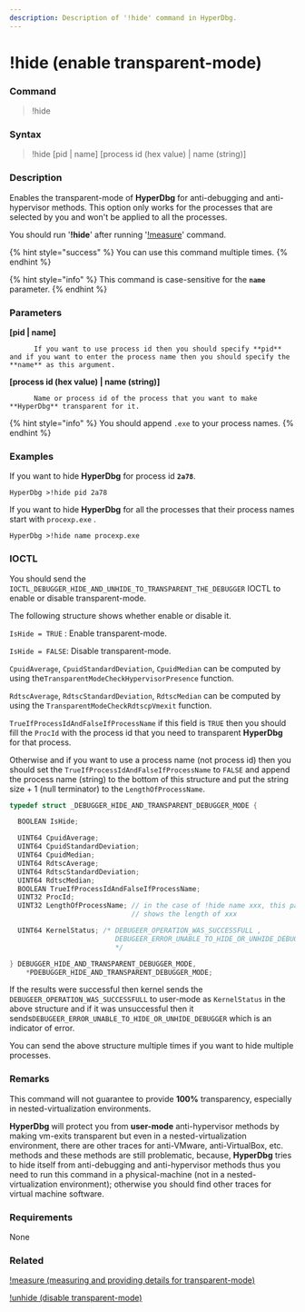 ```yaml
---
description: Description of '!hide' command in HyperDbg.
---
```


# !hide \(enable transparent-mode\)

### Command

> !hide

### Syntax

> !hide \[pid \| name\] \[process id \(hex value\) \| name \(string\)\]

### Description

Enables the transparent-mode of **HyperDbg** for anti-debugging and anti-hypervisor methods. This option only works for the processes that are selected by you and won't be applied to all the processes.

You should run '**!hide**' after running '[!measure](https://docs.hyperdbg.com/commands/extension-commands/measure)' command.

{% hint style="success" %}
You can use this command multiple times. 
{% endhint %}

{% hint style="info" %}
This command is case-sensitive for the **`name`** parameter.
{% endhint %}

### Parameters

**\[pid \| name\]**

          If you want to use process id then you should specify **pid** and if you want to enter the process name then you should specify the **name** as this argument. 

**\[process id \(hex value\) \| name \(string\)\]**

          Name or process id of the process that you want to make **HyperDbg** transparent for it.

{% hint style="info" %}
You should append `.exe` to your process names. 
{% endhint %}

### Examples

If you want to hide **HyperDbg** for process id  **`2a78`**.

```text
HyperDbg >!hide pid 2a78
```

If you want to hide **HyperDbg** for all the processes that their process names start with `procexp.exe` .

```text
HyperDbg >!hide name procexp.exe
```

### IOCTL

You should send the `IOCTL_DEBUGGER_HIDE_AND_UNHIDE_TO_TRANSPARENT_THE_DEBUGGER` IOCTL to enable or disable transparent-mode.

The following structure shows whether enable or disable it.

`IsHide = TRUE` : Enable transparent-mode.

`IsHide = FALSE`: Disable transparent-mode.

`CpuidAverage`, `CpuidStandardDeviation`, `CpuidMedian` can be computed by using the`TransparentModeCheckHypervisorPresence` function.

`RdtscAverage`, `RdtscStandardDeviation`, `RdtscMedian` can be computed by using the `TransparentModeCheckRdtscpVmexit` function.

`TrueIfProcessIdAndFalseIfProcessName` if this field is `TRUE` then you should fill the `ProcId` with the process id that you need to transparent **HyperDbg** for that process.

Otherwise and if you want to use a process name \(not process id\) then you should set the `TrueIfProcessIdAndFalseIfProcessName` to `FALSE` and append the process name \(string\) to the bottom of this structure and put the string size + 1 \(null terminator\) to the `LengthOfProcessName`.

```c
typedef struct _DEBUGGER_HIDE_AND_TRANSPARENT_DEBUGGER_MODE {

  BOOLEAN IsHide;

  UINT64 CpuidAverage;
  UINT64 CpuidStandardDeviation;
  UINT64 CpuidMedian;
  UINT64 RdtscAverage;
  UINT64 RdtscStandardDeviation;
  UINT64 RdtscMedian;
  BOOLEAN TrueIfProcessIdAndFalseIfProcessName;
  UINT32 ProcId;
  UINT32 LengthOfProcessName; // in the case of !hide name xxx, this parameter
                              // shows the length of xxx

  UINT64 KernelStatus; /* DEBUGEER_OPERATION_WAS_SUCCESSFULL ,
                          DEBUGEER_ERROR_UNABLE_TO_HIDE_OR_UNHIDE_DEBUGGER
                          */

} DEBUGGER_HIDE_AND_TRANSPARENT_DEBUGGER_MODE,
    *PDEBUGGER_HIDE_AND_TRANSPARENT_DEBUGGER_MODE;
```

If the results were successful then kernel sends the `DEBUGEER_OPERATION_WAS_SUCCESSFULL` to user-mode as `KernelStatus`  in the above structure and if it was unsuccessful then it sends`DEBUGEER_ERROR_UNABLE_TO_HIDE_OR_UNHIDE_DEBUGGER` which is an indicator of error.

You can send the above structure multiple times if you want to hide multiple processes.

### **Remarks**

This command will not guarantee to provide **100%** transparency, especially in nested-virtualization environments.

**HyperDbg** will protect you from **user-mode** anti-hypervisor methods by making vm-exits transparent but even in a nested-virtualization environment, there are other traces for anti-VMware, anti-VirtualBox, etc. methods and these methods are still problematic, because, **HyperDbg** tries to hide itself from anti-debugging and anti-hypervisor methods thus you need to run this command in a physical-machine \(not in a nested-virtualization environment\); otherwise you should find other traces for virtual machine software. 

### Requirements

None

### Related

[!measure \(measuring and providing details for transparent-mode\)](https://docs.hyperdbg.com/commands/extension-commands/measure)

[!unhide \(disable transparent-mode\)](https://docs.hyperdbg.com/commands/extension-commands/unhide)

